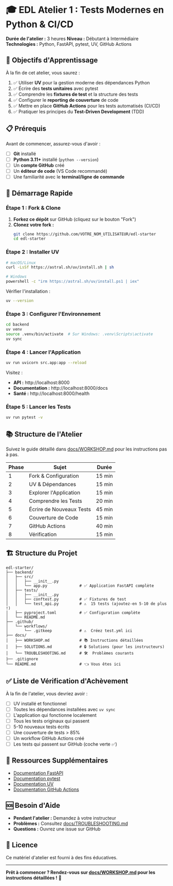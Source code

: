 # 🎓 EDL Atelier 1 : Tests Modernes en Python & CI/CD

**Durée de l'atelier :** 3 heures
**Niveau :** Débutant à Intermédiaire
**Technologies :** Python, FastAPI, pytest, UV, GitHub Actions

## 🎯 Objectifs d'Apprentissage

À la fin de cet atelier, vous saurez :

1. ✅ Utiliser **UV** pour la gestion moderne des dépendances Python
2. ✅ Écrire des **tests unitaires** avec pytest
3. ✅ Comprendre les **fixtures de test** et la structure des tests
4. ✅ Configurer le **reporting de couverture** de code
5. ✅ Mettre en place **GitHub Actions** pour les tests automatisés (CI/CD)
6. ✅ Pratiquer les principes du **Test-Driven Development** (TDD)

## 📋 Prérequis

Avant de commencer, assurez-vous d'avoir :

- [ ] **Git** installé
- [ ] **Python 3.11+** installé (`python --version`)
- [ ] Un **compte GitHub** créé
- [ ] Un **éditeur de code** (VS Code recommandé)
- [ ] Une familiarité avec le **terminal/ligne de commande**

## 🚀 Démarrage Rapide

### Étape 1 : Fork & Clone

1. **Forkez ce dépôt** sur GitHub (cliquez sur le bouton "Fork")
2. **Clonez votre fork :**
   ```bash
   git clone https://github.com/VOTRE_NOM_UTILISATEUR/edl-starter
   cd edl-starter
   ```

### Étape 2 : Installer UV

```bash
# macOS/Linux
curl -LsSf https://astral.sh/uv/install.sh | sh

# Windows
powershell -c "irm https://astral.sh/uv/install.ps1 | iex"
```

Vérifier l'installation :
```bash
uv --version
```

### Étape 3 : Configurer l'Environnement

```bash
cd backend
uv venv
source .venv/bin/activate  # Sur Windows: .venv\Scripts\activate
uv sync
```

### Étape 4 : Lancer l'Application

```bash
uv run uvicorn src.app:app --reload
```

Visitez :
- **API :** http://localhost:8000
- **Documentation :** http://localhost:8000/docs
- **Santé :** http://localhost:8000/health

### Étape 5 : Lancer les Tests

```bash
uv run pytest -v
```

## 📚 Structure de l'Atelier

Suivez le guide détaillé dans [docs/WORKSHOP.md](docs/WORKSHOP.md) pour les instructions pas à pas.

| Phase | Sujet | Durée |
|-------|-------|-------|
| 1 | Fork & Configuration | 15 min |
| 2 | UV & Dépendances | 15 min |
| 3 | Explorer l'Application | 15 min |
| 4 | Comprendre les Tests | 20 min |
| 5 | Écrire de Nouveaux Tests | 45 min |
| 6 | Couverture de Code | 15 min |
| 7 | GitHub Actions | 40 min |
| 8 | Vérification | 15 min |

## 🏗️ Structure du Projet

```
edl-starter/
├── backend/
│   ├── src/
│   │   ├── __init__.py
│   │   └── app.py              # ✅ Application FastAPI complète
│   ├── tests/
│   │   ├── __init__.py
│   │   ├── conftest.py         # ✅ Fixtures de test
│   │   └── test_api.py         # ⚠️  15 tests (ajoutez-en 5-10 de plus !)
│   ├── pyproject.toml          # ✅ Configuration complète
│   └── README.md
├── .github/
│   └── workflows/
│       └── .gitkeep            # ⚠️  Créez test.yml ici
├── docs/
│   ├── WORKSHOP.md             # 📚 Instructions détaillées
│   ├── SOLUTIONS.md            # 🔒 Solutions (pour les instructeurs)
│   └── TROUBLESHOOTING.md      # 🛠️  Problèmes courants
├── .gitignore
└── README.md                   # 👈 Vous êtes ici
```

## ✅ Liste de Vérification d'Achèvement

À la fin de l'atelier, vous devriez avoir :

- [ ] UV installé et fonctionnel
- [ ] Toutes les dépendances installées avec `uv sync`
- [ ] L'application qui fonctionne localement
- [ ] Tous les tests originaux qui passent
- [ ] 5-10 nouveaux tests écrits
- [ ] Une couverture de tests > 85%
- [ ] Un workflow GitHub Actions créé
- [ ] Les tests qui passent sur GitHub (coche verte ✅)

## 📖 Ressources Supplémentaires

- [Documentation FastAPI](https://fastapi.tiangolo.com/)
- [Documentation pytest](https://docs.pytest.org/)
- [Documentation UV](https://docs.astral.sh/uv/)
- [Documentation GitHub Actions](https://docs.github.com/fr/actions)

## 🆘 Besoin d'Aide

- **Pendant l'atelier :** Demandez à votre instructeur
- **Problèmes :** Consultez [docs/TROUBLESHOOTING.md](docs/TROUBLESHOOTING.md)
- **Questions :** Ouvrez une issue sur GitHub

## 📝 Licence

Ce matériel d'atelier est fourni à des fins éducatives.

---

**Prêt à commencer ? Rendez-vous sur [docs/WORKSHOP.md](docs/WORKSHOP.md) pour les instructions détaillées !** 🚀
